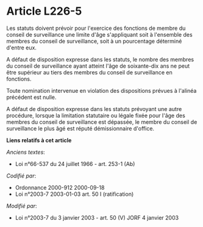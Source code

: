 # Article L226-5

Les statuts doivent prévoir pour l'exercice des fonctions de membre du conseil de surveillance une limite d'âge s'appliquant
soit à l'ensemble des membres du conseil de surveillance, soit à un pourcentage déterminé d'entre eux.

A défaut de disposition expresse dans les statuts, le nombre des membres du conseil de surveillance ayant atteint l'âge de
soixante-dix ans ne peut être supérieur au tiers des membres du conseil de surveillance en fonctions.

Toute nomination intervenue en violation des dispositions prévues à l'alinéa précédent est nulle.

A défaut de disposition expresse dans les statuts prévoyant une autre procédure, lorsque la limitation statutaire ou légale
fixée pour l'âge des membres du conseil de surveillance est dépassée, le membre du conseil de surveillance le plus âgé est
réputé démissionnaire d'office.

**Liens relatifs à cet article**

_Anciens textes_:

  - Loi n°66-537 du 24 juillet 1966 - art. 253-1 (Ab)

_Codifié par_:

  - Ordonnance 2000-912 2000-09-18
  - Loi n°2003-7 2003-01-03 art. 50 I (ratification)

_Modifié par_:

  - Loi n°2003-7 du 3 janvier 2003 - art. 50 (V) JORF 4 janvier 2003
